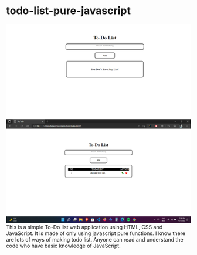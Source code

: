 # todo-list-pure-javascript

<img src="Screenshot_1.png">
<img src="Screenshot_2.png">
This is a simple To-Do list web application using HTML, CSS and JavaScript. It is made of only using javascript pure functions. I know there are lots of ways of making todo list. Anyone can read and understand the code who have basic knowledge of JavaScript. 
